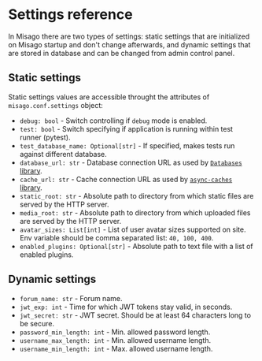 Settings reference
==================

In Misago there are two types of settings: static settings that are initialized on Misago startup and don't change afterwards, and dynamic settings that are stored in database and can be changed from admin control panel.


Static settings
---------------

Static settings values are accessible throught the attributes of `misago.conf.settings` object:

- `debug: bool` - Switch controlling if `debug` mode is enabled.
- `test: bool` - Switch specifying if application is running within test runner (pytest).
- `test_database_name: Optional[str]` - If specified, makes tests run against different database.
- `database_url: str` - Database connection URL as used by [`Databases` library](https://www.encode.io/databases/database_queries/).
- `cache_url: str` - Cache connection URL as used by [`async-caches` library](https://rafalp.github.io/async-caches/backends/).
- `static_root: str` - Absolute path to directory from which static files are served by the HTTP server.
- `media_root: str` - Absolute path to directory from which uploaded files are served by the HTTP server.
- `avatar_sizes: List[int]` - List of user avatar sizes supported on site. Env variable should be comma separated list: `40, 100, 400`.
- `enabled_plugins: Optional[str]` - Absolute path to text file with a list of enabled plugins.


Dynamic settings
----------------

- `forum_name: str` - Forum name.
- `jwt_exp: int` - Time for which JWT tokens stay valid, in seconds.
- `jwt_secret: str` - JWT secret. Should be at least 64 characters long to be secure.
- `password_min_length: int` - Min. allowed password length.
- `username_max_length: int` - Min. allowed username length.
- `username_min_length: int` - Max. allowed username length.